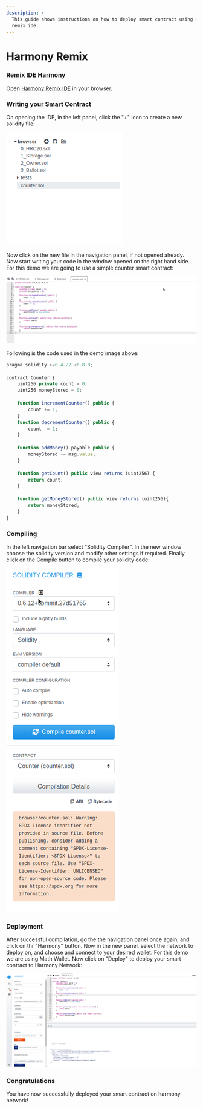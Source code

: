 ```yaml
---
description: >-
  This guide shows instructions on how to deploy smart contract using Harmony
  remix ide.
---
```


# Harmony Remix

### Remix IDE Harmony

Open [Harmony Remix IDE](https://ide.harmony.one/#optimize=false\&evmVersion=null) in your browser.

### Writing your Smart Contract

On opening the IDE, in the left panel, click the "+" icon to create a new solidity file:

<div align="left">

<img src="../../../.gitbook/assets/Screenshot from 2020-11-02 002600.png" alt="">

</div>

Now click on the new file in the navigation panel, if not opened already. Now start writing your code in the window opened on the right hand side. For this demo we are going to use a simple counter smart contract:

![](<../../../.gitbook/assets/Screenshot from 2020-11-02 002550.png>)

Following is the code used in the demo image above:

```javascript
pragma solidity >=0.4.22 <0.8.0;

contract Counter {
    uint256 private count = 0;
    uint256 moneyStored = 0;

    function incrementCounter() public {
        count += 1;
    }
    function decrementCounter() public {
        count -= 1;
    }

    function addMoney() payable public {
        moneyStored += msg.value;
    }

    function getCount() public view returns (uint256) {
        return count;
    }

    function getMoneyStored() public view returns (uint256){
        return moneyStored;
    }
}
```

### Compiling

In the left navigation bar select "Solidity Compiler". In the new window choose the solidity version and modify other settings if required. Finally click on the Compile button to compile your solidity code:

![](<../../../.gitbook/assets/Screenshot from 2020-11-02 002639.png>)

### Deployment

After successful compilation, go the the navigation panel once again, and click on thr "Harmony" button. Now in the new panel, select the network to deploy on, and choose and connect to your desired wallet. For this demo we are using Math Wallet. Now click on "Deploy" to deploy your smart contract to Harmony Network:

![](<../../../.gitbook/assets/Screenshot from 2020-11-02 002905.png>)

### Congratulations

You have now successfully deployed your smart contract on harmony network!
